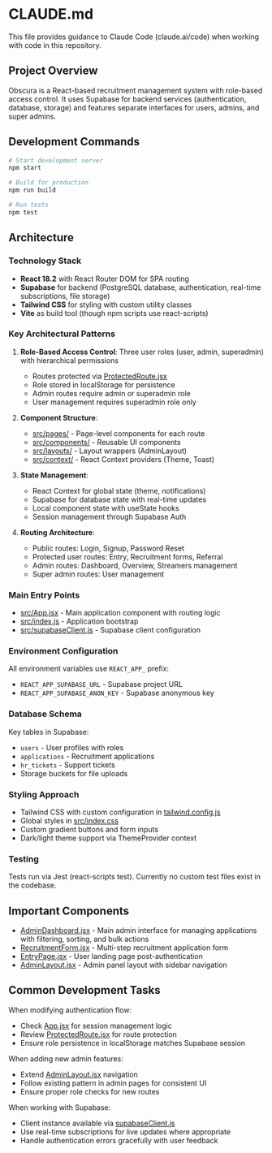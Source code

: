 # CLAUDE.md

This file provides guidance to Claude Code (claude.ai/code) when working with code in this repository.

## Project Overview

Obscura is a React-based recruitment management system with role-based access control. It uses Supabase for backend services (authentication, database, storage) and features separate interfaces for users, admins, and super admins.

## Development Commands

```bash
# Start development server
npm start

# Build for production
npm run build

# Run tests
npm test
```

## Architecture

### Technology Stack
- **React 18.2** with React Router DOM for SPA routing
- **Supabase** for backend (PostgreSQL database, authentication, real-time subscriptions, file storage)
- **Tailwind CSS** for styling with custom utility classes
- **Vite** as build tool (though npm scripts use react-scripts)

### Key Architectural Patterns

1. **Role-Based Access Control**: Three user roles (user, admin, superadmin) with hierarchical permissions
   - Routes protected via [ProtectedRoute.jsx](src/components/ProtectedRoute.jsx)
   - Role stored in localStorage for persistence
   - Admin routes require admin or superadmin role
   - User management requires superadmin role only

2. **Component Structure**:
   - [src/pages/](src/pages/) - Page-level components for each route
   - [src/components/](src/components/) - Reusable UI components
   - [src/layouts/](src/layouts/) - Layout wrappers (AdminLayout)
   - [src/context/](src/context/) - React Context providers (Theme, Toast)

3. **State Management**:
   - React Context for global state (theme, notifications)
   - Supabase for database state with real-time updates
   - Local component state with useState hooks
   - Session management through Supabase Auth

4. **Routing Architecture**:
   - Public routes: Login, Signup, Password Reset
   - Protected user routes: Entry, Recruitment forms, Referral
   - Admin routes: Dashboard, Overview, Streamers management
   - Super admin routes: User management

### Main Entry Points

- [src/App.jsx](src/App.jsx) - Main application component with routing logic
- [src/index.js](src/index.js) - Application bootstrap
- [src/supabaseClient.js](src/supabaseClient.js) - Supabase client configuration

### Environment Configuration

All environment variables use `REACT_APP_` prefix:
- `REACT_APP_SUPABASE_URL` - Supabase project URL
- `REACT_APP_SUPABASE_ANON_KEY` - Supabase anonymous key

### Database Schema

Key tables in Supabase:
- `users` - User profiles with roles
- `applications` - Recruitment applications
- `hr_tickets` - Support tickets
- Storage buckets for file uploads

### Styling Approach

- Tailwind CSS with custom configuration in [tailwind.config.js](tailwind.config.js)
- Global styles in [src/index.css](src/index.css)
- Custom gradient buttons and form inputs
- Dark/light theme support via ThemeProvider context

### Testing

Tests run via Jest (react-scripts test). Currently no custom test files exist in the codebase.

## Important Components

- [AdminDashboard.jsx](src/pages/AdminDashboard.jsx) - Main admin interface for managing applications with filtering, sorting, and bulk actions
- [RecruitmentForm.jsx](src/pages/RecruitmentForm.jsx) - Multi-step recruitment application form
- [EntryPage.jsx](src/pages/EntryPage.jsx) - User landing page post-authentication
- [AdminLayout.jsx](src/layouts/AdminLayout.jsx) - Admin panel layout with sidebar navigation

## Common Development Tasks

When modifying authentication flow:
- Check [App.jsx](src/App.jsx) for session management logic
- Review [ProtectedRoute.jsx](src/components/ProtectedRoute.jsx) for route protection
- Ensure role persistence in localStorage matches Supabase session

When adding new admin features:
- Extend [AdminLayout.jsx](src/layouts/AdminLayout.jsx) navigation
- Follow existing pattern in admin pages for consistent UI
- Ensure proper role checks for new routes

When working with Supabase:
- Client instance available via [supabaseClient.js](src/supabaseClient.js)
- Use real-time subscriptions for live updates where appropriate
- Handle authentication errors gracefully with user feedback